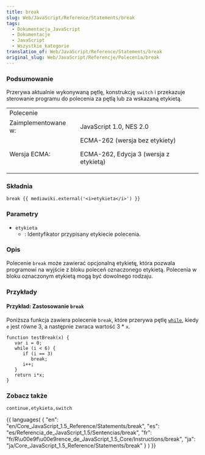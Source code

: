 ```yaml
---
title: break
slug: Web/JavaScript/Reference/Statements/break
tags:
  - Dokumentacja_JavaScript
  - Dokumentacje
  - JavaScript
  - Wszystkie_kategorie
translation_of: Web/JavaScript/Reference/Statements/break
original_slug: Web/JavaScript/Referencje/Polecenia/break
---
```

### Podsumowanie

Przerywa aktualnie wykonywaną pętlę, konstrukcję `switch` i przekazuje sterowanie programu do polecenia za pętlą lub za wskazaną etykietą.

<table class="fullwidth-table">
  <tbody>
    <tr>
      <td class="header" colspan="2">Polecenie</td>
    </tr>
    <tr>
      <td>Zaimplementowane w:</td>
      <td>JavaScript 1.0, NES 2.0</td>
    </tr>
    <tr>
      <td>Wersja ECMA:</td>
      <td>
        ECMA-262 (wersja bez etykiety)
        <p>ECMA-262, Edycja 3 (wersja z etykietą)</p>
      </td>
    </tr>
  </tbody>
</table>

### Składnia

`break {{ mediawiki.external('<i>etykieta</i>') }}`

### Parametry

- `etykieta`
  - : Identyfikator przypisany etykiecie polecenia.

### Opis

Polecenie `break` może zawierać opcjonalną etykietę, która pozwala programowi na wyjście z bloku poleceń oznaczonego etykietą. Polecenia w bloku oznaczonym etykietą mogą być dowolnego rodzaju.

### Przykłady

#### Przykład: Zastosowanie `break`

Poniższa funkcja zawiera polecenie `break`, które przerywa pętlę
[`while`](pl/Dokumentacja_j%c4%99zyka_JavaScript_1.5/Polecenia/while), kiedy `e` jest równe 3, a następnie zwraca wartość 3 \* `x`.

    function testBreak(x) {
       var i = 0;
       while (i < 6) {
          if (i == 3)
             break;
          i++;
       }
       return i*x;
    }

### Zobacz także

`continue,etykieta,switch`

{{ languages( { "en": "en/Core_JavaScript\_1.5\_Reference/Statements/break", "es": "es/Referencia_de_JavaScript\_1.5/Sentencias/break", "fr": "fr/R\u00e9f\u00e9rence_de_JavaScript\_1.5\_Core/Instructions/break", "ja": "ja/Core_JavaScript\_1.5\_Reference/Statements/break" } ) }}
